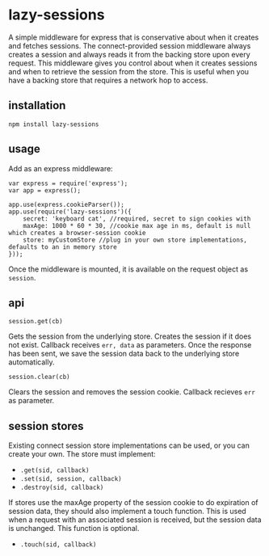# lazy-sessions

A simple middleware for express that is conservative about when it creates and fetches sessions. The connect-provided session middleware always creates a session and always reads it from the backing store upon every request. This middleware gives you control about when it creates sessions and when to retrieve the session from the store. This is useful when you have a backing store that requires a network hop to access.

## installation
    npm install lazy-sessions

## usage
Add as an express middleware:

    var express = require('express');
    var app = express();
    
    app.use(express.cookieParser());
    app.use(require('lazy-sessions')({
        secret: 'keyboard cat', //required, secret to sign cookies with
        maxAge: 1000 * 60 * 30, //cookie max age in ms, default is null which creates a browser-session cookie
        store: myCustomStore //plug in your own store implementations, defaults to an in memory store
    }));

Once the middleware is mounted, it is available on the request object as `session`.

## api

`session.get(cb)`

Gets the session from the underlying store. Creates the session if it does not exist. Callback receives `err, data` as parameters. Once the response has been sent, we save the session data back to the underlying store automatically.

`session.clear(cb)`

Clears the session and removes the session cookie. Callback recieves `err` as parameter.

## session stores

Existing connect session store implementations can be used, or you can create your own. The store must implement:

- `.get(sid, callback)`
- `.set(sid, session, callback)`
- `.destroy(sid, callback)`

If stores use the maxAge property of the session cookie to do expiration of session data, they should also implement a touch function. This is used when a request with an associated session is received, but the session data is unchanged. This function is optional.

- `.touch(sid, callback)`

